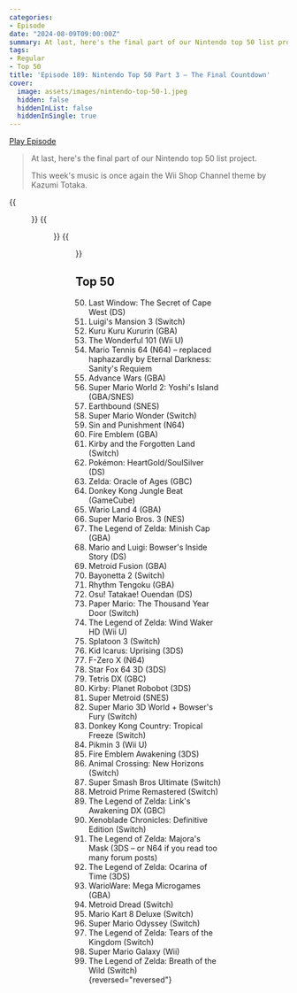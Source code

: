 ```yaml
---
categories:
- Episode
date: "2024-08-09T09:00:00Z"
summary: At last, here's the final part of our Nintendo top 50 list project.
tags:
- Regular
- Top 50
title: 'Episode 189: Nintendo Top 50 Part 3 – The Final Countdown'
cover: 
  image: assets/images/nintendo-top-50-1.jpeg
  hidden: false
  hiddenInList: false
  hiddenInSingle: true
---
```


[Play Episode](https://www.patreon.com/posts/episode-189-top-109698941)
> At last, here's the final part of our Nintendo top 50 list project.
> 
> This week's music is once again the Wii Shop Channel theme by Kazumi Totaka.

{{<figure 
    src="/assets/images/long-john-beep.jpeg" 
    alt="Long John Beep" >}}
{{<figure 
    src="/assets/images/nintendo-top-50-1.jpeg" 
    alt="Top 50" >}}
{{<figure 
    src="/assets/images/nintendo-top-50-2.jpeg" 
    caption="Image Credit: Tanner" 
    alt="Top 50">}}

## Top 50

50. Last Window: The Secret of Cape West (DS)
49. Luigi's Mansion 3 (Switch)
48. Kuru Kuru Kururin (GBA)
47. The Wonderful 101 (Wii U) 
46. Mario Tennis 64 (N64) – replaced haphazardly by Eternal Darkness: Sanity's Requiem
45. Advance Wars (GBA)
44. Super Mario World 2: Yoshi's Island (GBA/SNES)
43. Earthbound (SNES)
42. Super Mario Wonder (Switch)
41. Sin and Punishment (N64)
40. Fire Emblem (GBA)
39. Kirby and the Forgotten Land (Switch)
38. Pokémon: HeartGold/SoulSilver (DS)
37. Zelda: Oracle of Ages (GBC)
36. Donkey Kong Jungle Beat (GameCube)
35. Wario Land 4 (GBA)
34. Super Mario Bros. 3 (NES)
33. The Legend of Zelda: Minish Cap (GBA)
32. Mario and Luigi: Bowser's Inside Story (DS)
31. Metroid Fusion (GBA)
30. Bayonetta 2 (Switch)
29. Rhythm Tengoku (GBA)
28. Osu! Tatakae! Ouendan (DS)
27. Paper Mario: The Thousand Year Door (Switch)
26. The Legend of Zelda: Wind Waker HD (Wii U)
25. Splatoon 3 (Switch)
24. Kid Icarus: Uprising (3DS)
23. F-Zero X (N64)
22. Star Fox 64 3D (3DS)
21. Tetris DX (GBC)
20. Kirby: Planet Robobot (3DS)
19. Super Metroid (SNES) 
18. Super Mario 3D World + Bowser's Fury (Switch)
17. Donkey Kong Country: Tropical Freeze (Switch)
16. Pikmin 3 (Wii U)
15. Fire Emblem Awakening (3DS)
14. Animal Crossing: New Horizons (Switch)
13. Super Smash Bros Ultimate (Switch)
12. Metroid Prime Remastered (Switch)
11. The Legend of Zelda: Link's Awakening DX (GBC)
10. Xenoblade Chronicles: Definitive Edition (Switch)
9. The Legend of Zelda: Majora's Mask (3DS – or N64 if you read too many forum posts)
8. The Legend of Zelda: Ocarina of Time (3DS)
7. WarioWare: Mega Microgames (GBA)
6. Metroid Dread (Switch)
5. Mario Kart 8 Deluxe (Switch)
4. Super Mario Odyssey (Switch)
3. The Legend of Zelda: Tears of the Kingdom (Switch)
2. Super Mario Galaxy (Wii)
1. The Legend of Zelda: Breath of the Wild (Switch)
{reversed="reversed"}